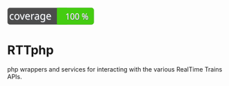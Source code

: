 ![Code Coverage Badge](./coverage_badge.svg)

# RTTphp
php wrappers and services for interacting with the various RealTime Trains APIs.

